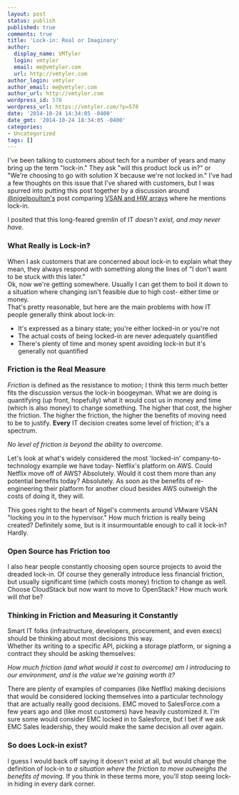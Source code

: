 ```yaml
---
layout: post
status: publish
published: true
comments: true
title: 'Lock-in: Real or Imaginary'
author:
  display_name: VMTyler
  login: vmtyler
  email: me@vmtyler.com
  url: http://vmtyler.com
author_login: vmtyler
author_email: me@vmtyler.com
author_url: http://vmtyler.com
wordpress_id: 578
wordpress_url: https://vmtyler.com/?p=578
date: '2014-10-24 14:34:05 -0400'
date_gmt: '2014-10-24 18:34:05 -0400'
categories:
- Uncategorized
tags: []
---
```

<p>I've been talking to customers about tech for a number of years and many bring up the term "lock-in." They ask "will this product lock us in?" or "We're choosing to go with solution X because we're not locked in." I've had a few thoughts on this issue that I've shared with customers, but I was spurred into putting this post together by a discussion around <a href="http://www.twitter.com/nigelpoulton">@nigelpoulton's</a> post comparing <a href="http://blog.nigelpoulton.com/vsan-is-no-better-than-a-hw-array/">VSAN and HW arrays</a> where he mentions lock-in.</p>
<p>I posited that this long-feared gremlin of IT <em>doesn't exist, and may never have.</em></p>
<h3>What Really is Lock-in?</h3>
<p>When I ask customers that are concerned about lock-in to explain what they mean, they always respond with something along the lines of "I don't want to be stuck with this later."<br />
Ok, now we're getting somewhere. Usually I can get them to boil it down to a situation where changing isn't feasible due to high cost- either time or money.<br />
That's pretty reasonable, but here are the main problems with how IT people generally think about lock-in:</p>
<ul>
<li>It's expressed as a binary state; you're either locked-in or you're not</li>
<li>The actual costs of being locked-in are never adequately quantified</li>
<li>There's plenty of time and money spent avoiding lock-in but it's generally not quantified</li>
</ul>
<!--more-->
<h3>Friction is the Real Measure</h3>
<p><em>Friction</em> is defined as the resistance to motion; I think this term much better fits the discussion versus the lock-in boogeyman. What we are doing is quantifying (up front, hopefully) what it would cost us in money and time (which is also money) to change something. The higher that cost, the higher the friction. The higher the friction, the higher the benefits of moving need to be to justify. <strong>Every</strong> IT decision creates some level of friction; it's a spectrum.</p>
<p><em>No level of friction is beyond the ability to overcome.</em></p>
<p>Let's look at what's widely considered the most 'locked-in' company-to-technology example we have today- Netflix's platform on AWS. Could Netflix move off of AWS? Absolutely. Would it cost them more than any potential benefits today? Absolutely. As soon as the benefits of re-engineering their platform for another cloud besides AWS outweigh the costs of doing it, they will.</p>
<p>This goes right to the heart of Nigel's comments around VMware VSAN "locking you in to the hypervisor." How much friction is really being created? Definitely some, but is it insurmountable enough to call it lock-in? Hardly.</p>
<h3>Open Source has Friction too</h3>
<p>I also hear people constantly choosing open source projects to avoid the dreaded lock-in. Of course they generally introduce less financial friction, but usually significant time (which costs money) friction to change as well. Choose CloudStack but now want to move to OpenStack? How much work will <em>that</em> be?</p>
<h3>Thinking in Friction and Measuring it Constantly</h3>
<p>Smart IT folks (infrastructure, developers, procurement, and even execs) should be thinking about most decisions this way.<br />
Whether its writing to a specific API, picking a storage platform, or signing a contract they should be asking themselves:</p>
<p><em>How much friction (and what would it cost to overcome) am I introducing to our environment, and is the value we're gaining worth it?</em></p>
<p>There are plenty of examples of companies (like Netflix) making decisions that would be considered locking themselves into a particular technology that are actually really good decisions. EMC moved to SalesForce.com a few years ago and (like most customers) have heavily customized it. I'm sure some would consider EMC locked in to Salesforce, but I bet if we ask EMC Sales leadership, they would make the same decision all over again.</p>
<h3>So does Lock-in exist?</h3>
<p>I guess I would back off saying it doesn't exist at all, but would change the definition of lock-in to <em>a situation where the friction to move outweighs the benefits of moving.</em> If you think in these terms more, you'll stop seeing lock-in hiding in every dark corner.</p>
